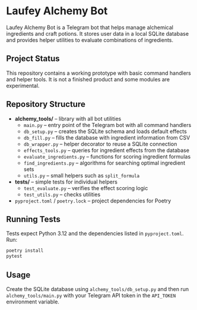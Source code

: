 # Laufey Alchemy Bot

Laufey Alchemy Bot is a Telegram bot that helps manage alchemical ingredients and craft potions. It stores user data in a local SQLite database and provides helper utilities to evaluate combinations of ingredients.

## Project Status

This repository contains a working prototype with basic command handlers and helper tools. It is not a finished product and some modules are experimental.

## Repository Structure

- **alchemy_tools/** – library with all bot utilities
  - `main.py` – entry point of the Telegram bot with all command handlers
  - `db_setup.py` – creates the SQLite schema and loads default effects
  - `db_fill.py` – fills the database with ingredient information from CSV
  - `db_wrapper.py` – helper decorator to reuse a SQLite connection
  - `effects_tools.py` – queries for ingredient effects from the database
  - `evaluate_ingredients.py` – functions for scoring ingredient formulas
  - `find_ingredients.py` – algorithms for searching optimal ingredient sets
  - `utils.py` – small helpers such as `split_formula`
- **tests/** – simple tests for individual helpers
  - `test_evaluate.py` – verifies the effect scoring logic
  - `test_utils.py` – checks utilities
- `pyproject.toml` / `poetry.lock` – project dependencies for Poetry

## Running Tests

Tests expect Python 3.12 and the dependencies listed in `pyproject.toml`. Run:

```bash
poetry install
pytest
```

## Usage

Create the SQLite database using `alchemy_tools/db_setup.py` and then run `alchemy_tools/main.py` with your Telegram API token in the `API_TOKEN` environment variable.

